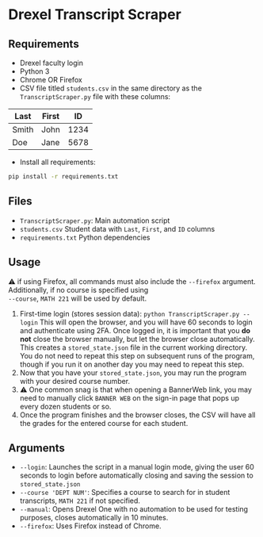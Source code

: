 # Drexel Transcript Scraper

## Requirements
- Drexel faculty login
- Python 3
- Chrome OR Firefox
- CSV file titled `students.csv` in the same directory as the `TranscriptScraper.py` file with these columns:

| Last | First | ID |
|----------|-----------|----|
| Smith    | John      | 1234 |
| Doe      | Jane      | 5678 |

- Install all requirements:
```bash
pip install -r requirements.txt
```
## Files
- `TranscriptScraper.py`: Main automation script
- `students.csv` Student data with `Last`, `First`, and `ID` columns
- `requirements.txt` Python dependencies

## Usage
⚠️ if using Firefox, all commands must also include the `--firefox` argument.\
Additionally, if no course is specified using\
`--course`, `MATH 221` will be used by default.
1. First-time login (stores session data):
`python TranscriptScraper.py --login`
This will open the browser, and you will have 60 seconds to login and authenticate using 2FA. Once logged in, it is important
that you **do not** close the browser manually, but let the browser close automatically. This creates a `stored_state.json`
file in the current working directory. You do not need to repeat this step on subsequent runs of the program, though if you
run it on another day you may need to repeat this step.
2. Now that you have your `stored_state.json`, you may run the program with your desired course number.
3. ⚠️ One common snag is that when opening a BannerWeb link, you may need to manually click `BANNER WEB` on the sign-in page
that pops up every dozen students or so.
4. Once the program finishes and the browser closes, the CSV will have all the grades for the entered course for each student.

## Arguments
- `--login`: Launches the script in a manual login mode, giving the user 60 seconds to login before automatically closing
and saving the session to `stored_state.json`
- `--course 'DEPT NUM'`: Specifies a course to search for in student transcripts, `MATH 221` if not specified.
- `--manual`: Opens Drexel One with no automation to be used for testing purposes, closes automatically in 10 minutes.
- `--firefox`: Uses Firefox instead of Chrome.


